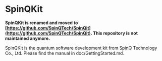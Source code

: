 # SpinQKit

<strong>SpinQKit is renamed and moved to [https://github.com/SpinQTech/SpinQit](https://github.com/SpinQTech/SpinQit). This repository is not maintained anymore.</strong>

SpinQKit is the quantum software development kit from SpinQ Technology Co., Ltd. Please find the manual in doc/GettingStarted.md. 

